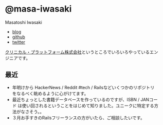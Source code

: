 # @masa-iwasaki

Masatoshi Iwasaki

- [blog](http://blog.sleeprand1year.net/)
- [github](https://github.com/masa-iwasaki)
- [twitter](https://twitter.com/masa_iwasaki)


[クリニカル・プラットフォーム株式会社](https://clinical-platform.com/)というところでいろいろやっているエンジニアです。

## 最近

- 年明けから HackerNews / Reddit #tech / Railsなどいくつかのリポジトリをなるべく眺めるように心がけてます。
- 最近ちょっとした書籍データベースを作っているのですが、ISBN / JANコード は使い回されるということをはじめて知りました。ユニークに特定する方法がなさそう。。
- ３月お手すきのRailsフリーランスの方がいたら、ご相談したいです。
